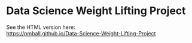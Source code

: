 # Data Science Weight Lifting Project  
See the HTML version here:  
https://pmball.github.io/Data-Science-Weight-Lifting-Project
